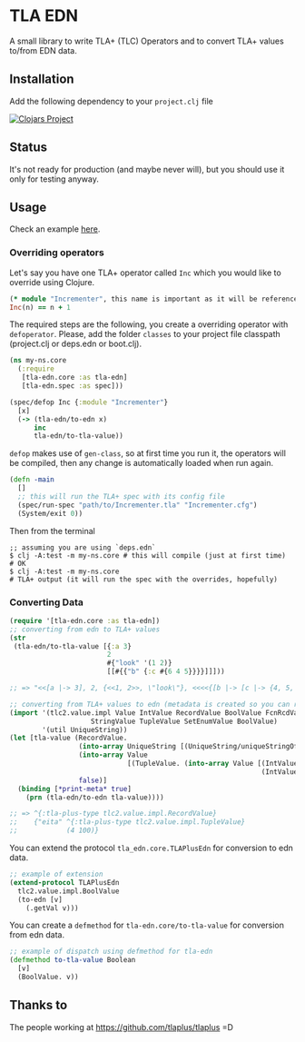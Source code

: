 # TLA EDN

A small library to write TLA+ (TLC) Operators and to convert TLA+ values
to/from EDN data.

## Installation

Add the following dependency to your `project.clj` file

[![Clojars Project](http://clojars.org/pfeodrippe/tla-edn/latest-version.svg)](http://clojars.org/pfeodrippe/tla-edn)

## Status

It's not ready for production (and maybe never will), but you should
use it only for testing anyway.

## Usage

Check an example [here](https://github.com/pfeodrippe/tla-edn-example).

### Overriding operators

Let's say you have one TLA+ operator called `Inc` which you would like to
override using Clojure.

``` ruby
(* module "Incrementer", this name is important as it will be referenced later *)
Inc(n) == n + 1
```

The required steps are the following, you create a overriding operator
with `defoperator`. Please, add the folder `classes` to your project file
classpath (project.clj or deps.edn or boot.clj).

``` clojure
(ns my-ns.core
  (:require
   [tla-edn.core :as tla-edn]
   [tla-edn.spec :as spec]))

(spec/defop Inc {:module "Incrementer"}
  [x]
  (-> (tla-edn/to-edn x)
      inc
      tla-edn/to-tla-value))
```

`defop` makes use of `gen-class`, so at first time you run it, the operators
will be compiled, then any change is automatically loaded when run again.

``` clojure
(defn -main
  []
  ;; this will run the TLA+ spec with its config file
  (spec/run-spec "path/to/Incrementer.tla" "Incrementer.cfg")
  (System/exit 0))
```

Then from the terminal

``` shell
;; assuming you are using `deps.edn`
$ clj -A:test -m my-ns.core # this will compile (just at first time)
# OK
$ clj -A:test -m my-ns.core
# TLA+ output (it will run the spec with the overrides, hopefully)
```

### Converting Data
``` clojure
(require '[tla-edn.core :as tla-edn])
;; converting from edn to TLA+ values
(str
 (tla-edn/to-tla-value [{:a 3}
                        2
                        #{"look" '(1 2)}
                        [[#{{"b" {:c #{6 4 5}}}}]]]))

;; => "<<[a |-> 3], 2, {<<1, 2>>, \"look\"}, <<<<{[b |-> [c |-> {4, 5, 6}]]}>>>>>>"

;; converting from TLA+ values to edn (metadata is created so you can refer to the original TLA type)
(import '(tlc2.value.impl Value IntValue RecordValue BoolValue FcnRcdValue
                    StringValue TupleValue SetEnumValue BoolValue)
        '(util UniqueString))
(let [tla-value (RecordValue.
                 (into-array UniqueString [(UniqueString/uniqueStringOf "eita")])
                 (into-array Value
                             [(TupleValue. (into-array Value [(IntValue/gen 4)
                                                              (IntValue/gen 100)]))])
                 false)]
  (binding [*print-meta* true]
    (prn (tla-edn/to-edn tla-value))))

;; => ^{:tla-plus-type tlc2.value.impl.RecordValue}
;;    {"eita" ^{:tla-plus-type tlc2.value.impl.TupleValue}
;;            (4 100)}

```

You can extend the protocol `tla_edn.core.TLAPlusEdn` for conversion to edn
data.

``` clojure
;; example of extension
(extend-protocol TLAPlusEdn
  tlc2.value.impl.BoolValue
  (to-edn [v]
    (.getVal v)))
```

You can create a `defmethod` for `tla-edn.core/to-tla-value` for conversion
from edn data.

``` clojure
;; example of dispatch using defmethod for tla-edn
(defmethod to-tla-value Boolean
  [v]
  (BoolValue. v))
```

## Thanks to

The people working at https://github.com/tlaplus/tlaplus =D
